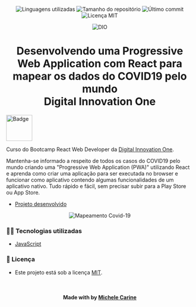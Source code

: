 <!-- Badges session -->
<p align="center">
  <!-- languages -->
  <img src="https://img.shields.io/github/languages/count/michelecarine/mapeamento-covid19-js?style=social" alt="Linguagens utilizadas">
  <!-- repo size -->
  <img src="https://img.shields.io/github/repo-size/michelecarine/mapeamento-covid19-js?style=social" alt="Tamanho do repositório">
  <!-- last commit -->
  <img src="https://img.shields.io/github/last-commit/michelecarine/mapeamento-covid19-js?style=social" alt="Último commit">
  <!-- licence MIT -->
  <img src="https://img.shields.io/github/license/michelecarine/mapeamento-covid19-js?style=social" alt="Licença MIT">
</p>

<!--Banner session-->
<p align="center">
  <img src="./src/assets/readme/banner.png" alt="DIO" title="Digital Innovation One">
</p>

<!--About session-->
<h1 align="center">Desenvolvendo uma Progressive Web Application com React para mapear os dados do COVID19 pelo mundo<br>Digital Innovation One</h1>

<img src="./src/assets/readme/badge.png" title="Badge" width="70" height="70">

Curso do Bootcamp React Web Developer da [Digital Innovation One](https://digitalinnovation.one/).

Mantenha-se informado a respeito de todos os casos do COVID19 pelo mundo criando uma "Progressive Web Application (PWA)" utilizando React e aprenda como criar uma aplicação para ser executada no browser e funcionar como aplicativo contendo algumas funcionalidades de um aplicativo nativo. Tudo rápido e fácil, sem precisar subir para a Play Store ou App Store.

- [Projeto desenvolvido](https://game-resgate.vercel.app/)

<p align="center"><img src="./src/assets/readme/projeto.gif" title="Mapeamento Covid-19"></p>

<h3>👨‍💻 Tecnologias utilizadas</h3>

- [JavaScript](https://developer.mozilla.org/en-US/docs/Web/JavaScript)

<!--License session-->
<h3>📝 Licença</h3>

- Este projeto está sob a licença [MIT](./LICENSE).

<!--Bottom session-->
<br><h4 align=center>Made with by <a target="_blank" href="https://michelecarine.vercel.app" >Michele Carine</a></h4>
